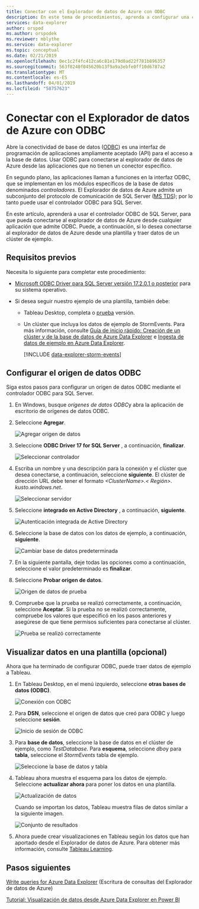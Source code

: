 ```yaml
---
title: Conectar con el Explorador de datos de Azure con ODBC
description: En este tema de procedimientos, aprenda a configurar una conexión ODBC con el Explorador de datos de Azure, a continuación, usar esa conexión para visualizar datos con una plantilla.
services: data-explorer
author: orspod
ms.author: orspodek
ms.reviewer: mblythe
ms.service: data-explorer
ms.topic: conceptual
ms.date: 02/21/2019
ms.openlocfilehash: 0ec1c2f4fc412ca6c81e179d0ad22f781b896357
ms.sourcegitcommit: 563f8240f045620b13f9a9a3ebfe0ff10d6787a2
ms.translationtype: MT
ms.contentlocale: es-ES
ms.lasthandoff: 04/01/2019
ms.locfileid: "58757623"
---
```

# <a name="connect-to-azure-data-explorer-with-odbc"></a>Conectar con el Explorador de datos de Azure con ODBC

Abre la conectividad de base de datos ([ODBC](/sql/odbc/reference/odbc-overview)) es una interfaz de programación de aplicaciones ampliamente aceptado (API) para el acceso a la base de datos. Usar ODBC para conectarse al explorador de datos de Azure desde las aplicaciones que no tienen un conector específico.

En segundo plano, las aplicaciones llaman a funciones en la interfaz ODBC, que se implementan en los módulos específicos de la base de datos denominados *controladores*. El Explorador de datos de Azure admite un subconjunto del protocolo de comunicación de SQL Server ([MS TDS](/azure/kusto/api/tds/)); por lo tanto puede usar el controlador ODBC para SQL Server.

En este artículo, aprenderá a usar el controlador ODBC de SQL Server, para que pueda conectarse al explorador de datos de Azure desde cualquier aplicación que admite ODBC. Puede, a continuación, si lo desea conectarse al explorador de datos de Azure desde una plantilla y traer datos de un clúster de ejemplo.

## <a name="prerequisites"></a>Requisitos previos

Necesita lo siguiente para completar este procedimiento:

* [Microsoft ODBC Driver para SQL Server versión 17.2.0.1 o posterior](/sql/connect/odbc/download-odbc-driver-for-sql-server) para su sistema operativo.

* Si desea seguir nuestro ejemplo de una plantilla, también debe:

  * Tableau Desktop, completa o [prueba](https://www.tableau.com/products/desktop/download) versión.

  * Un clúster que incluya los datos de ejemplo de StormEvents. Para más información, consulte [Guía de inicio rápido: Creación de un clúster y de la base de datos de Azure Data Explorer](create-cluster-database-portal.md) e [Ingesta de datos de ejemplo en Azure Data Explorer](ingest-sample-data.md).

    [!INCLUDE [data-explorer-storm-events](../../includes/data-explorer-storm-events.md)]

## <a name="configure-the-odbc-data-source"></a>Configurar el origen de datos ODBC

Siga estos pasos para configurar un origen de datos ODBC mediante el controlador ODBC para SQL Server.

1. En Windows, busque *orígenes de datos ODBC*y abra la aplicación de escritorio de orígenes de datos ODBC.

1. Seleccione **Agregar**.

    ![Agregar origen de datos](media/connect-odbc/add-data-source.png)

1. Seleccione **ODBC Driver 17 for SQL Server** , a continuación, **finalizar**.

    ![Seleccionar controlador](media/connect-odbc/select-driver.png)

1. Escriba un nombre y una descripción para la conexión y el clúster que desea conectarse, a continuación, seleccione **siguiente**. El clúster de dirección URL debe tener el formato  *\<ClusterName\>.\< Región\>. kusto.windows.net*.

    ![Seleccionar servidor](media/connect-odbc/select-server.png)

1. Seleccione **integrado en Active Directory** , a continuación, **siguiente**.

    ![Autenticación integrada de Active Directory](media/connect-odbc/active-directory-integrated.png)

1. Seleccione la base de datos con los datos de ejemplo, a continuación, **siguiente**.

    ![Cambiar base de datos predeterminada](media/connect-odbc/change-default-database.png)

1. En la siguiente pantalla, deje todas las opciones como a continuación, seleccione el valor predeterminado es **finalizar**.

1. Seleccione **Probar origen de datos**.

    ![Origen de datos de prueba](media/connect-odbc/test-data-source.png)

1. Compruebe que la prueba se realizó correctamente, a continuación, seleccione **Aceptar**. Si la prueba no se realizó correctamente, compruebe los valores que especificó en los pasos anteriores y asegúrese de que tiene permisos suficientes para conectarse al clúster.

    ![Prueba se realizó correctamente](media/connect-odbc/test-succeeded.png)

## <a name="visualize-data-in-tableau-optional"></a>Visualizar datos en una plantilla (opcional)

Ahora que ha terminado de configurar ODBC, puede traer datos de ejemplo a Tableau.

1. En Tableau Desktop, en el menú izquierdo, seleccione **otras bases de datos (ODBC)**.

    ![Conexión con ODBC](media/connect-odbc/connect-odbc.png)

1. Para **DSN**, seleccione el origen de datos que creó para ODBC y luego seleccione **sesión**.

    ![Inicio de sesión de ODBC](media/connect-odbc/odbc-sign-in.png)

1. Para **base de datos**, seleccione la base de datos en el clúster de ejemplo, como *TestDatabase*. Para **esquema**, seleccione *dbo*y para **tabla**, seleccione el *StormEvents* tabla de ejemplo.

    ![Seleccione la base de datos y tabla](media/connect-odbc/select-database-table.png)

1. Tableau ahora muestra el esquema para los datos de ejemplo. Seleccione **actualizar ahora** para poner los datos en una plantilla.

    ![Actualización de datos](media/connect-odbc/update-data.png)

    Cuando se importan los datos, Tableau muestra filas de datos similar a la siguiente imagen.

    ![Conjunto de resultados](media/connect-odbc/result-set.png)

1. Ahora puede crear visualizaciones en Tableau según los datos que han aportado desde el Explorador de datos de Azure. Para obtener más información, consulte [Tableau Learning](https://www.tableau.com/learn).

## <a name="next-steps"></a>Pasos siguientes

[Write queries for Azure Data Explorer](write-queries.md) (Escritura de consultas del Explorador de datos de Azure)

[Tutorial: Visualización de datos desde Azure Data Explorer en Power BI](visualize-power-bi.md)